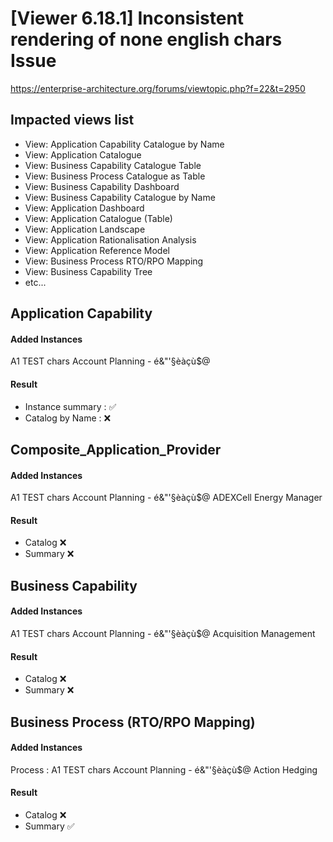 
# [Viewer 6.18.1] Inconsistent rendering of none english chars Issue

https://enterprise-architecture.org/forums/viewtopic.php?f=22&t=2950

## Impacted views list
* View: Application Capability Catalogue by Name
* View: Application Catalogue
* View: Business Capability Catalogue Table
* View: Business Process Catalogue as Table
* View: Business Capability Dashboard
* View: Business Capability Catalogue by Name
* View: Application Dashboard
* View: Application Catalogue (Table)
* View: Application Landscape
* View: Application Rationalisation Analysis
* View: Application Reference Model
* View: Business Process RTO/RPO Mapping
* View: Business Capability Tree
* etc...

## Application Capability
#### Added Instances
A1 TEST chars Account Planning - é&"'§èàçù$@
#### Result
* Instance summary : :white_check_mark:
* Catalog by Name : :x:
## Composite_Application_Provider
#### Added Instances
A1 TEST chars Account Planning - é&"'§èàçù$@ ADEXCell Energy Manager
#### Result
* Catalog :x:
* Summary :x:
## Business Capability
#### Added Instances
A1 TEST chars Account Planning - é&"'§èàçù$@ Acquisition Management
#### Result
* Catalog :x:
* Summary :x:

## Business Process (RTO/RPO Mapping)
#### Added Instances
Process : A1 TEST chars Account Planning - é&"'§èàçù$@ Action Hedging
#### Result
* Catalog :x:
* Summary :white_check_mark:

